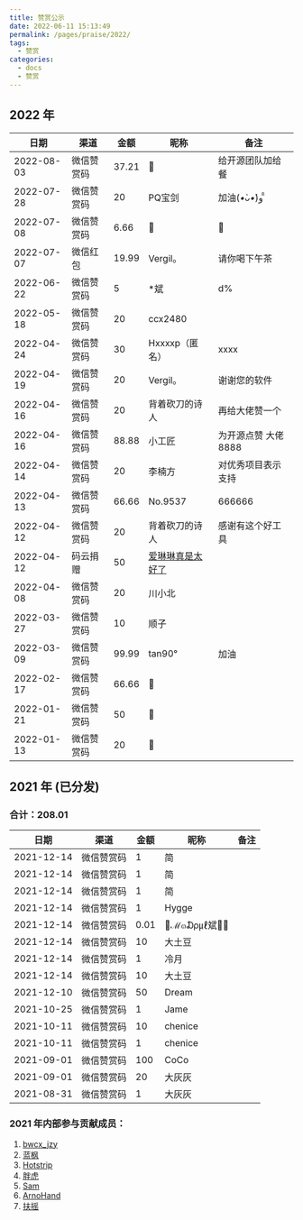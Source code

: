 ```yaml
---
title: 赞赏公示
date: 2022-06-11 15:13:49
permalink: /pages/praise/2022/
tags: 
  - 赞赏
categories: 
  - docs
  - 赞赏
---
```


## 2022 年

| 日期         | 渠道    | 金额    | 昵称                                          | 备注              |
|------------|-------|-------|---------------------------------------------|-----------------|
| 2022-08-03 | 微信赞赏码 | 37.21 | 🐠                                          | 给开源团队加给餐        |
| 2022-07-28 | 微信赞赏码 | 20    | PQ宝剑                                        | 加油(*•̀ᴗ•́*)و ̑̑ |
| 2022-07-08 | 微信赞赏码 | 6.66  | 🐠                                          | 🐠              |
| 2022-07-07 | 微信红包  | 19.99 | Vergil。                                     | 请你喝下午茶          |
| 2022-06-22 | 微信赞赏码 | 5     | *斌                                          | d%              |
| 2022-05-18 | 微信赞赏码 | 20    | ccx2480                                     |                 |
| 2022-04-24 | 微信赞赏码 | 30    | Hxxxxp（匿名）                                  | xxxx            |
| 2022-04-19 | 微信赞赏码 | 20    | Vergil。                                     | 谢谢您的软件          |
| 2022-04-16 | 微信赞赏码 | 20    | 背着砍刀的诗人                                     | 再给大佬赞一个         |
| 2022-04-16 | 微信赞赏码 | 88.88 | 小工匠                                         | 为开源点赞 大佬8888    |
| 2022-04-14 | 微信赞赏码 | 20    | 李楠方                                         | 对优秀项目表示支持       |
| 2022-04-13 | 微信赞赏码 | 66.66 | No.9537                                     | 666666          |
| 2022-04-12 | 微信赞赏码 | 20    | 背着砍刀的诗人                                     | 感谢有这个好工具        |
| 2022-04-12 | 码云捐赠  | 50    | [爱琳琳真是太好了](https://gitee.com/qiqi513_admin) |                 |
| 2022-04-08 | 微信赞赏码 | 20    | 川小北                                         |                 |
| 2022-03-27 | 微信赞赏码 | 10    | 顺子                                          |                 |
| 2022-03-09 | 微信赞赏码 | 99.99 | tan90°                                      | 加油              |
| 2022-02-17 | 微信赞赏码 | 66.66 | 🐠                                          |                 |
| 2022-01-21 | 微信赞赏码 | 50    |                                            |                 |
| 2022-01-13 | 微信赞赏码 | 20    | 🐠                                          |                 |



## 2021 年 (已分发)

### 合计：208.01

| 日期         | 渠道    | 金额   | 昵称          | 备注  |
|------------|-------|------|-------------|-----|
| 2021-12-14 | 微信赞赏码 | 1    | 简           |     |
| 2021-12-14 | 微信赞赏码 | 1    | 简           |     |
| 2021-12-14 | 微信赞赏码 | 1    | 简           |     |
| 2021-12-14 | 微信赞赏码 | 1    | Hygge       |     |
| 2021-12-14 | 微信赞赏码 | 0.01 | 💎ℳ๓₯㎕斌💎💘 |     |
| 2021-12-14 | 微信赞赏码 | 10   | 大土豆         |     |
| 2021-12-14 | 微信赞赏码 | 1    | 冷月          |     |
| 2021-12-14 | 微信赞赏码 | 10   | 大土豆         |     |
| 2021-12-10 | 微信赞赏码 | 50   | Dream       |     |
| 2021-10-25 | 微信赞赏码 | 1    | Jame        |     |
| 2021-10-11 | 微信赞赏码 | 10   | chenice     |     |
| 2021-10-11 | 微信赞赏码 | 1    | chenice     |     |
| 2021-09-01 | 微信赞赏码 | 100  | CoCo        |     |
| 2021-09-01 | 微信赞赏码 | 20   | 大灰灰         |     |
| 2021-08-31 | 微信赞赏码 | 1    | 大灰灰         |     |


### 2021 年内部参与贡献成员：

1. [bwcx_jzy](https://gitee.com/jiangzeyin)
2. [蓝枫](https://gitee.com/F7575)
3. [Hotstrip](https://gitee.com/hotstrip)
4. [胖虎](https://gitee.com/koushare_dfli)
5. [Sam](https://gitee.com/hjk2008)
6. [ArnoHand](https://gitee.com/arnohand)
7. [扶摇](https://gitee.com/zsf_008)